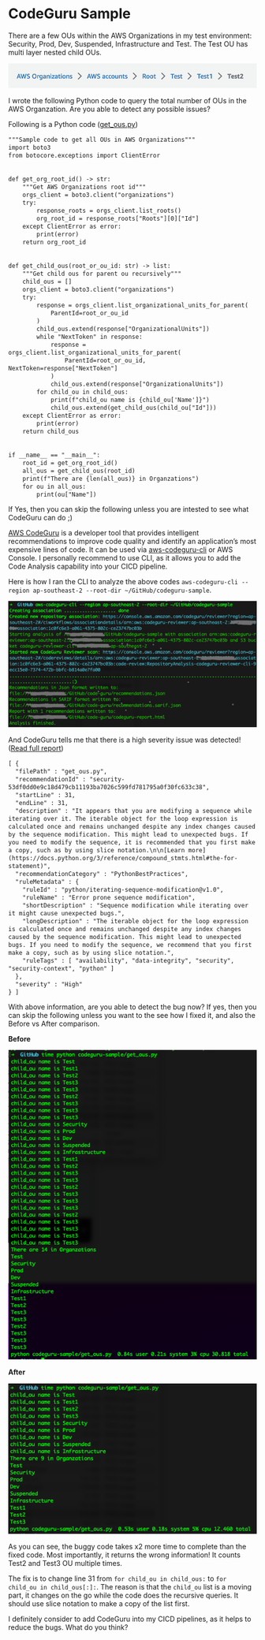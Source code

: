 # CodeGuru Sample

There are a few OUs within the AWS Organizations in my test environment: Security, Prod, Dev, Suspended, Infrastructure and Test. The Test OU has multi layer nested child OUs.

![nested_ou](./assets/Nested_OU.png)

I wrote the following Python code to query the total number of OUs in the AWS Organzation. Are you able to detect any possible issues?

Following is a Python code ([get_ous.py](./get_ous.py))

```
"""Sample code to get all OUs in AWS Organizations"""
import boto3
from botocore.exceptions import ClientError


def get_org_root_id() -> str:
    """Get AWS Organizations root id"""
    orgs_client = boto3.client("organizations")
    try:
        response_roots = orgs_client.list_roots()
        org_root_id = response_roots["Roots"][0]["Id"]
    except ClientError as error:
        print(error)
    return org_root_id


def get_child_ous(root_or_ou_id: str) -> list:
    """Get child ous for parent ou recursively"""
    child_ous = []
    orgs_client = boto3.client("organizations")
    try:
        response = orgs_client.list_organizational_units_for_parent(
            ParentId=root_or_ou_id
        )
        child_ous.extend(response["OrganizationalUnits"])
        while "NextToken" in response:
            response = orgs_client.list_organizational_units_for_parent(
                ParentId=root_or_ou_id, NextToken=response["NextToken"]
            )
            child_ous.extend(response["OrganizationalUnits"])
        for child_ou in child_ous:
            print(f"child_ou name is {child_ou['Name']}")
            child_ous.extend(get_child_ous(child_ou["Id"]))
    except ClientError as error:
        print(error)
    return child_ous


if __name__ == "__main__":
    root_id = get_org_root_id()
    all_ous = get_child_ous(root_id)
    print(f"There are {len(all_ous)} in Organzations")
    for ou in all_ous:
        print(ou["Name"])
```

If Yes, then you can skip the following unless you are intested to see what CodeGuru can do ;)

[AWS CodeGuru](https://aws.amazon.com/codeguru/) is a developer tool that provides intelligent recommendations to improve code quality and identify an application’s most expensive lines of code. It can be used via [aws-codeguru-cli](https://github.com/aws/aws-codeguru-cli) or AWS Console. I personally recommend to use CLI, as it allows you to add the Code Analysis capability into your CICD pipeline.

Here is how I ran the CLI to analyze the above codes `aws-codeguru-cli --region ap-southeast-2 --root-dir ~/GitHub/codeguru-sample`.

![codeguru](./assets/CodeGuru.png)

And CodeGuru tells me that there is a high severity issue was detected! ([Read full report](./code-guru/))

```
[ {
  "filePath" : "get_ous.py",
  "recommendationId" : "security-53df0dd0e9c18d479cb11193ba7026c599fd781795a0f30fc633c38",
  "startLine" : 31,
  "endLine" : 31,
  "description" : "It appears that you are modifying a sequence while iterating over it. The iterable object for the loop expression is calculated once and remains unchanged despite any index changes caused by the sequence modification. This might lead to unexpected bugs. If you need to modify the sequence, it is recommended that you first make a copy, such as by using slice notation.\n\n[Learn more](https://docs.python.org/3/reference/compound_stmts.html#the-for-statement)",
  "recommendationCategory" : "PythonBestPractices",
  "ruleMetadata" : {
    "ruleId" : "python/iterating-sequence-modification@v1.0",
    "ruleName" : "Error prone sequence modification",
    "shortDescription" : "Sequence modification while iterating over it might cause unexpected bugs.",
    "longDescription" : "The iterable object for the loop expression is calculated once and remains unchanged despite any index changes caused by the sequence modification. This might lead to unexpected bugs. If you need to modify the sequence, we recommend that you first make a copy, such as by using slice notation.",
    "ruleTags" : [ "availability", "data-integrity", "security", "security-context", "python" ]
  },
  "severity" : "High"
} ]
```

With above information, are you able to detect the bug now? If yes, then you can skip the following unless you want to the see how I fixed it, and also the Before vs After comparison.

**Before**

![before](./assets/Before.png)

**After**

![after](./assets/After.png)

As you can see, the buggy code takes x2 more time to complete than the fixed code. Most importantly, it returns the wrong information! It counts Test2 and Test3 OU multiple times.

The fix is to change line 31 from `for child_ou in child_ous:` to `for child_ou in child_ous[:]:`. The reason is that the `child_ou` list is a moving part, it changes on the go while the code does the recursive queries. It should use slice notation to make a copy of the list first.

I definitely consider to add CodeGuru into my CICD pipelines, as it helps to reduce the bugs. What do you think?
